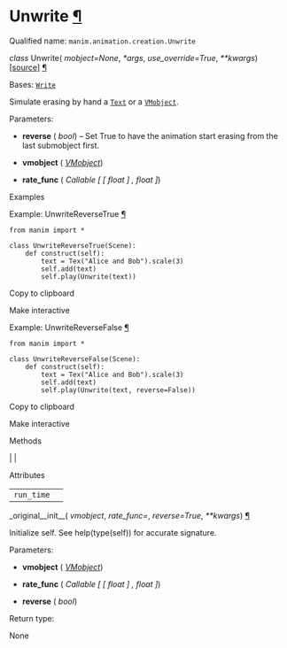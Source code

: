 # Unwrite [¶](https://docs.manim.community/en/stable/reference/manim.animation.creation.Unwrite.html\#unwrite "Link to this heading")

Qualified name: `manim.animation.creation.Unwrite`

_class_ Unwrite( _mobject=None_, _\*args_, _use\_override=True_, _\*\*kwargs_) [\[source\]](https://docs.manim.community/en/stable/_modules/manim/animation/creation.html#Unwrite) [¶](https://docs.manim.community/en/stable/reference/manim.animation.creation.Unwrite.html#manim.animation.creation.Unwrite "Link to this definition")

Bases: [`Write`](https://docs.manim.community/en/stable/reference/manim.animation.creation.Write.html#manim.animation.creation.Write "manim.animation.creation.Write")

Simulate erasing by hand a [`Text`](https://docs.manim.community/en/stable/reference/manim.mobject.text.text_mobject.Text.html#manim.mobject.text.text_mobject.Text "manim.mobject.text.text_mobject.Text") or a [`VMobject`](https://docs.manim.community/en/stable/reference/manim.mobject.types.vectorized_mobject.VMobject.html#manim.mobject.types.vectorized_mobject.VMobject "manim.mobject.types.vectorized_mobject.VMobject").

Parameters:

- **reverse** ( _bool_) – Set True to have the animation start erasing from the last submobject first.

- **vmobject** ( [_VMobject_](https://docs.manim.community/en/stable/reference/manim.mobject.types.vectorized_mobject.VMobject.html#manim.mobject.types.vectorized_mobject.VMobject "manim.mobject.types.vectorized_mobject.VMobject"))

- **rate\_func** ( _Callable_ _\[_ _\[_ _float_ _\]_ _,_ _float_ _\]_)


Examples

Example: UnwriteReverseTrue [¶](https://docs.manim.community/en/stable/reference/manim.animation.creation.Unwrite.html#unwritereversetrue)

```
from manim import *

class UnwriteReverseTrue(Scene):
    def construct(self):
        text = Tex("Alice and Bob").scale(3)
        self.add(text)
        self.play(Unwrite(text))

```

Copy to clipboard

Make interactive

Example: UnwriteReverseFalse [¶](https://docs.manim.community/en/stable/reference/manim.animation.creation.Unwrite.html#unwritereversefalse)

```
from manim import *

class UnwriteReverseFalse(Scene):
    def construct(self):
        text = Tex("Alice and Bob").scale(3)
        self.add(text)
        self.play(Unwrite(text, reverse=False))

```

Copy to clipboard

Make interactive

Methods

|
|

Attributes

|     |     |
| --- | --- |
| `run_time` |  |

\_original\_\_init\_\_( _vmobject_, _rate\_func=<functionlinear>_, _reverse=True_, _\*\*kwargs_) [¶](https://docs.manim.community/en/stable/reference/manim.animation.creation.Unwrite.html#manim.animation.creation.Unwrite._original__init__ "Link to this definition")

Initialize self. See help(type(self)) for accurate signature.

Parameters:

- **vmobject** ( [_VMobject_](https://docs.manim.community/en/stable/reference/manim.mobject.types.vectorized_mobject.VMobject.html#manim.mobject.types.vectorized_mobject.VMobject "manim.mobject.types.vectorized_mobject.VMobject"))

- **rate\_func** ( _Callable_ _\[_ _\[_ _float_ _\]_ _,_ _float_ _\]_)

- **reverse** ( _bool_)


Return type:

None